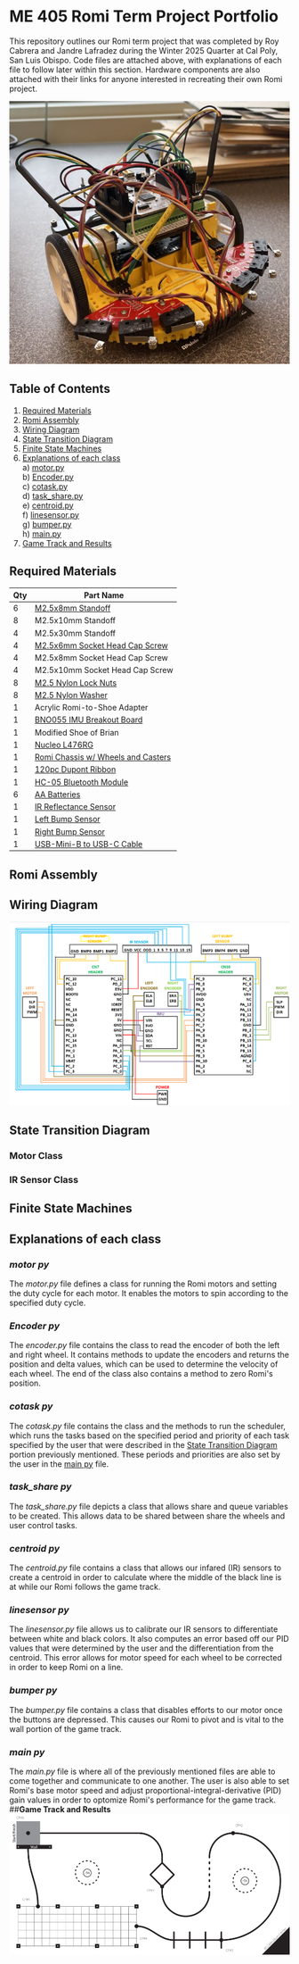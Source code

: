 # **ME 405 Romi Term Project Portfolio**
This repository outlines our Romi term project that was completed by Roy Cabrera and Jandre Lafradez during the Winter 2025 Quarter at Cal Poly, San Luis Obispo. Code files are attached above, with explanations of each file to follow later within this section. Hardware components are also attached with their links for anyone interested in recreating their own Romi project.   
  
![Romi](romi_diagonalview.jpg)
## **Table of Contents**
1) [Required Materials](#required-materials)  
2) [Romi Assembly](#romi-assembly)  
3) [Wiring Diagram](#wiring-diagram)  
4) [State Transition Diagram](#state-transition-diagram)  
5) [Finite State Machines](#finite-state-machines)  
6) [Explanations of each class](#explanations-of-each-class)  
  a) [motor.py](#motor-py)    
  b) [Encoder.py](#encoder-py)    
  c) [cotask.py](#cotask-py)  
  d) [task_share.py](#task_share-py)  
  e) [centroid.py](#centroid-py)  
  f) [linesensor.py](#linesensor-py)  
  g) [bumper.py](#bumper-py)  
  h) [main.py](#main-py)
7) [Game Track and Results](#game-track-and-results)

## **Required Materials**  
| Qty | Part Name |  
|----|------------------|  
|6|[M2.5x8mm Standoff](https://www.amazon.com/HELIFOUNER-Standoffs-Assortment-Threaded-Motherboard/dp/B0B7SNCFF1/ref=sr_1_1_sspa?crid=39OOL49HOZYYP&dib=eyJ2IjoiMSJ9.R1Y_pSmTsEnF_05yeQt1b1YjhKCs4NhWuFRgfXSsDssx-KmbAemXNTopqg4CKNWrmaA8Pmw2e66j5ImR7Gt_fbRGj9pkZPNdl-IHEEpk43dNwjfptE6TDrp-QfjS8Xcba_eb-2qHPMGShj-8W_WtNERCt2DZxnnTG3PQlH01jAO3FVd8RTZKCcbuMoO5glIGVDWpPZngLRrsE5BHLZlRekkx_u90gSv7gjzTS6ieVDyX5zJbnl660Qb16T9KO3iPwvxvXNYG70tcPl-i2T7G83VI1eNPsVo8y6cOGovxvEg.FfXshduiA5rxLbjgs7EEgRl-YFgDpzXczNs5eAmqFOs&dib_tag=se&keywords=m2.5%2Bstandoffs&qid=1741826716&s=industrial&sprefix=m2.5%2Bstandoffds%2Cindustrial%2C193&sr=1-1-spons&sp_csd=d2lkZ2V0TmFtZT1zcF9hdGY&th=1)|  
|8|M2.5x10mm Standoff|
|4|M2.5x30mm Standoff|
|4|[M2.5x6mm Socket Head Cap Screw](https://www.amazon.com/Pieces-Washers-Sutemribor-Assortment-Threaded/dp/B0CXQ4QTGT/ref=sr_1_1_sspa?crid=35K93HSFV9742&dib=eyJ2IjoiMSJ9.oNdkffsvE5kZ1Y7M7vl0Zy5KpEbfg83e__Bac_QSh3wlPoA0gKf3QLy2TaosdxQFixN_OTaaGohJ7jObLJ57jtrxzWN1mZAV73Dz29BIU25LjqyvqXEiZofI0wh3YU3IlCOFAR2BjP_eiuDgeH6a-MwDvSTalHfSpvzw-0io4rLKqGoJwMPz2v1xGlV8dYl84R6guQFgVDev_Yp-o9kY9UwBmKGqBS3sgqFb9IrZVBo.GjWp1EXV3KZLIBNgqLPnsou2wgunYguo-pKMavuUyMc&dib_tag=se&keywords=M2.5%2BSocket%2BHead%2BCap%2BScrew&qid=1741827025&sprefix=m2.5%2Bsocket%2Bhead%2Bcap%2Bscrew%2Caps%2C184&sr=8-1-spons&sp_csd=d2lkZ2V0TmFtZT1zcF9hdGY&th=1)|
|4|M2.5x8mm Socket Head Cap Screw|
|4|M2.5x10mm Socket Head Cap Screw|
|8|[M2.5 Nylon Lock Nuts](https://www.amazon.com/binifiMux-100pcs-0-45mm-Stainless-Locking/dp/B07LC4LZB6/ref=sr_1_4?crid=2O4MVOP42T7G3&dib=eyJ2IjoiMSJ9.0MhNLCmDLtUikKjKopiJRs738OPapNh77Zm5Beqzhut7BqvPIgnKpMlyyooo-1ahel137SIX3B8PHkdSuBINWilSLMfyljooj77Nji2SKdvAhJCpV_NiiQSUo5hsSGY2qgvlA0o3T0-vGbDKYaBOSA5gTKSO8iXuWNlx_YzuiRi2m0ygL75-EZ_gMYZzZ7RuRvuo3-SblD1EWIwm3ngKQVFU3sTaFX5oFWAFOGP3GyNtgx2bQ8jFIyH8yk9856x1-Kj-n1JAsJzPkGSxanJPdiIXvKPUcER9Fsf3Cm4lyjiRHPxwgy212WCnm3vVU4ORVW4iH_Y6kumA4-Do4P7ZXr2cTdGqiI6sa-D4joyjCQU.exCEzy71gPITLcO9G4eUsAqVDnKylt4Z2GRT2uAKVuk&dib_tag=se&keywords=M2.5+Nylon+Lock+Nuts&qid=1741827096&s=industrial&sprefix=m2.5+nylon+lock+nuts%2Cindustrial%2C224&sr=1-4)|
|8|[M2.5 Nylon Washer](https://www.amazon.com/uxcell-Washers-Thickness-Sealing-Gasket/dp/B014UB5TNM/ref=sr_1_4?crid=17DUM5FLADKEZ&dib=eyJ2IjoiMSJ9.JY2TmpQ3L0ybLY3dqW-BQesQMPyz-J9ngdf-ohiZwlDVkpvHWTMmyD6Pfs_gJ-xnUYR0DCxPdGy30ommgFn6wjO4gRtunFqe5YluoxM6VkxZNdXumCQGy-2_Hj3FZhq0jjQHBF8_-MMG2IuLEVwDuXINLXbMd60gaey3EFymNUc6pDtGmkkhva5y3_7q5iNa7B0etqiB9c9htWzz7HzQd6BGJSRsxxDYbTN4H7P8SnY.FoLVg3QeswNZ39HxPLTqCkwhgqn9q32jnHgwzZ2gRGU&dib_tag=se&keywords=M2.5%2BNylon%2BWasher&qid=1741827139&sprefix=m2.5%2Bnylon%2Bwasher%2Caps%2C542&sr=8-4&th=1)|
|1|Acrylic Romi-to-Shoe Adapter|
|1|[BNO055 IMU Breakout Board](https://www.adafruit.com/product/2472)|
|1|Modified Shoe of Brian|
|1|[Nucleo L476RG](https://www.amazon.com/STM32-Nucleo-64-Development-STM32L476RG-NUCLEO-L476RG/dp/B01IO3N646/ref=asc_df_B01IO3N646?tag=bingshoppinga-20&linkCode=df0&hvadid=80883013965175&hvnetw=o&hvqmt=e&hvbmt=be&hvdev=c&hvlocint=&hvlocphy=&hvtargid=pla-4584482478710114&psc=1&msclkid=a6354354cadc109814112486e7d457d3)|
|1|[Romi Chassis w/ Wheels and Casters](https://www.pololu.com/product/3504)|
|1|[120pc Dupont Ribbon](https://www.amazon.com/dp/B07GCY6CH7)|
|1|[HC-05 Bluetooth Module](https://www.amazon.com/dp/B01MQKX7VP)|
|6|[AA Batteries](https://www.amazon.com/Coppertop-Batteries-Ingredients-Long-lasting-Household/dp/B000IZQO7U/ref=sr_1_4?crid=2MKA0OT2RUVJ7&dib=eyJ2IjoiMSJ9.bVDHrtnE9UWilTlB-nv1XPqOW_2BDVUEJAEK28lWbTsdTqoyTHxxgvU2pJfok-iawYULS5jA0PsM3LiJf2k5toI8T3nylWQ0GcF1FwP6UFHAIjcf6IWfo-o9-4UdXACN0uj_EDWWLjvZZIcb4k9j4oc9OI66DgNum_-Zirt7SdAZdHwLQ5t5ptK6yQGAtRZDopWlr3K4bCMdFV384hIa9jnvSta-uN9jGt0XWvpKpWFME-BB8SCvPdJGvU5mMCFwLHuUyZVZbDneiJ89elfZO6uwIyVUXlCR3tbiwzSBK9STK_Bfb3Wcs-Xyv-VesiaPQISaw5JfYNjWXMZKh6NQ0ZjCAdRHnbtCqt6Ae-QgWgs.p4gI1OKLANbg2qd9lzlz36GsgeNm0M0NGe2qoGeBEmo&dib_tag=se&keywords=aa+batteries+pack+of+6&qid=1741827500&rdc=1&s=electronics&sprefix=aa+batteries+pack+of+%2Celectronics%2C173&sr=1-4)|
|1|[IR Reflectance Sensor](https://www.pololu.com/product/4248)|
|1|[Left Bump Sensor](https://www.pololu.com/product/3673)|
|1|[Right Bump Sensor](https://www.pololu.com/product/3674)|
|1|[USB-Mini-B to USB-C Cable](https://www.amazon.com/dp/B08GG47H8T?th=1)|

## **Romi Assembly**
## **Wiring Diagram**
![Wiring Diagram](wiringdiagram.png)
## **State Transition Diagram**
### **Motor Class**
### **IR Sensor Class**
## **Finite State Machines**
## **Explanations of each class**
### *motor py*
The *motor.py* file defines a class for running the Romi motors and setting the duty cycle for each motor. It enables the motors to spin according to the specified duty cycle.
### *Encoder py*
The *encoder.py* file contains the class to read the encoder of both the left and right wheel. It contains methods to update the encoders and returns the position and delta values, which can be used to determine the velocity of each wheel. The end of the class also contains a method to zero Romi's position. 
### *cotask py*
The *cotask.py* file contains the class and the methods to run the scheduler, which runs the tasks based on the specified period and priority of each task specified by the user that were described in the [State Transition Diagram](#state-transition-diagram) portion previously mentioned. These periods and priorities are also set by the user in the [main py](#main-py) file.
### *task_share py*
The *task_share.py* file depicts a class that allows share and queue variables to be created. This allows data to be shared between share the wheels and user control tasks.
### *centroid py*
The *centroid.py* file contains a class that allows our infared (IR) sensors to create a centroid in order to calculate where the middle of the black line is at while our Romi follows the game track. 
### *linesensor py*
The *linesensor.py* file allows us to calibrate our IR sensors to differentiate between white and black colors. It also computes an error based off our PID values that were determined by the user and the differentiation from the centroid. This error allows for motor speed for each wheel to be corrected in order to keep Romi on a line. 
### *bumper py*
The *bumper.py* file contains a class that disables efforts to our motor once the buttons are depressed. This causes our Romi to pivot and is vital to the wall portion of the game track. 
### *main py*
The *main.py* file is where all of the previously mentioned files are able to come together and communicate to one another. The user is also able to set Romi's base motor speed and adjust proportional-integral-derivative (PID) gain values in order to optomize Romi's performance for the game track.   
##**Game Track and Results**  
![Game Track](game_track.png)


